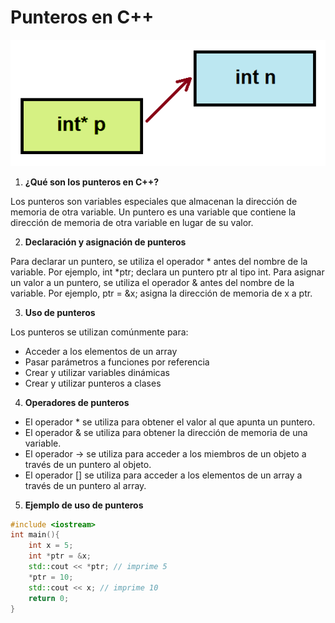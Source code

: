 # Punteros en C++

<p align="center">
  <img src="pointer.png" />
</p>

1. **¿Qué son los punteros en C++?**

Los punteros son variables especiales que almacenan la dirección de memoria de otra variable. Un puntero es una variable que contiene la dirección de memoria de otra variable en lugar de su valor.

2. **Declaración y asignación de punteros**

Para declarar un puntero, se utiliza el operador * antes del nombre de la variable. Por ejemplo, int *ptr; declara un puntero ptr al tipo int. Para asignar un valor a un puntero, se utiliza el operador & antes del nombre de la variable. Por ejemplo, ptr = &x; asigna la dirección de memoria de x a ptr.

3. **Uso de punteros**

Los punteros se utilizan comúnmente para:

* Acceder a los elementos de un array
* Pasar parámetros a funciones por referencia
* Crear y utilizar variables dinámicas
* Crear y utilizar punteros a clases

4. **Operadores de punteros**

* El operador * se utiliza para obtener el valor al que apunta un puntero.
* El operador & se utiliza para obtener la dirección de memoria de una variable.
* El operador -> se utiliza para acceder a los miembros de un objeto a través de un puntero al objeto.
* El operador [] se utiliza para acceder a los elementos de un array a través de un puntero al array.

5. **Ejemplo de uso de punteros**

```c++
#include <iostream>
int main(){
    int x = 5;
    int *ptr = &x;
    std::cout << *ptr; // imprime 5
    *ptr = 10;
    std::cout << x; // imprime 10
    return 0;
}
```